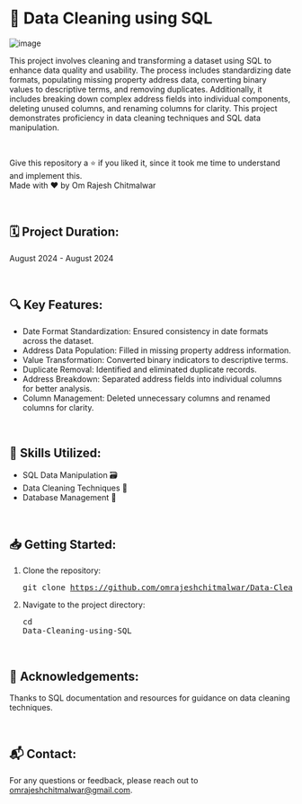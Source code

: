 # 🧹 Data Cleaning using SQL

![image](https://github.com/user-attachments/assets/32db9186-7509-4f2b-9205-23afa8cd245a)

This project involves cleaning and transforming a dataset using SQL to enhance data quality and usability. The process includes standardizing date formats, populating missing property address data, converting binary values to descriptive terms, and removing duplicates. Additionally, it includes breaking down complex address fields into individual components, deleting unused columns, and renaming columns for clarity. This project demonstrates proficiency in data cleaning techniques and SQL data manipulation.

<br>

Give this repository a ⭐ if you liked it, since it took me time to understand and implement this.<br>
Made with ❤️ by Om Rajesh Chitmalwar

<br>

## 🗓️ Project Duration: 
August 2024 - August 2024

<br>

## 🔍 Key Features:
- Date Format Standardization: Ensured consistency in date formats across the dataset.
- Address Data Population: Filled in missing property address information.
- Value Transformation: Converted binary indicators to descriptive terms.
- Duplicate Removal: Identified and eliminated duplicate records.
- Address Breakdown: Separated address fields into individual columns for better analysis.
- Column Management: Deleted unnecessary columns and renamed columns for clarity.

<br>

## 💼 Skills Utilized:
- SQL Data Manipulation 🗃️
- Data Cleaning Techniques 🧹
- Database Management 💾

<br>

## 📥 Getting Started:
1. Clone the repository:<pre>git clone https://github.com/omrajeshchitmalwar/Data-Cleaning-using-SQL.git</pre>
2. Navigate to the project directory:<pre>cd Data-Cleaning-using-SQL</pre>

<br>

## 🌟 Acknowledgements:
Thanks to SQL documentation and resources for guidance on data cleaning techniques.

<br>

## 📬 Contact:
For any questions or feedback, please reach out to omrajeshchitmalwar@gmail.com.
